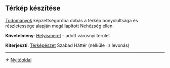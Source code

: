 ## Térkép készítése

[Tudományok](kepzettsegek.tudomanyos/tudomanyok.md) képzettségpróba dobás a térkép bonyolultsága és részletessége alapján megállapított Nehézség ellen.

**Követelmény**: [Helyismeret](hatterek.kiemelt/helyismeret.md) - adott városnyi terület

**Kiterjeszti**: [Térképészet](hatterek.szabad/terkepeszet.md) Szabad Háttér (nélküle `-3` levonás)

---

⚜️ [Nyitóoldal](start.md)
